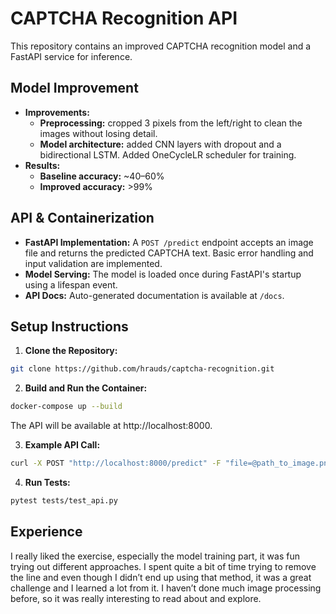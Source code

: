 # CAPTCHA Recognition API

This repository contains an improved CAPTCHA recognition model and a FastAPI service for inference.

## Model Improvement

* **Improvements:**
   * **Preprocessing:** cropped 3 pixels from the left/right to clean the images without losing detail.
   * **Model architecture:** added CNN layers with dropout and a bidirectional LSTM. Added OneCycleLR scheduler for training.
* **Results:**
   * **Baseline accuracy:** ~40–60%
   * **Improved accuracy:** >99%

## API & Containerization

* **FastAPI Implementation:** A `POST /predict` endpoint accepts an image file and returns the predicted CAPTCHA text. Basic error handling and input validation are implemented.
* **Model Serving:** The model is loaded once during FastAPI's startup using a lifespan event.
* **API Docs:** Auto-generated documentation is available at `/docs`.

## Setup Instructions

1. **Clone the Repository:**

```bash
git clone https://github.com/hrauds/captcha-recognition.git
```

2. **Build and Run the Container:**

```bash
docker-compose up --build
```

The API will be available at http://localhost:8000.

3. **Example API Call:**

```bash
curl -X POST "http://localhost:8000/predict" -F "file=@path_to_image.png"
```

4. **Run Tests:**

```bash
pytest tests/test_api.py
```

## Experience
I really liked the exercise, especially the model training part, it was fun trying out different approaches. I spent quite a bit of time trying to remove the line and even though I didn’t end up using that method, it was a great challenge and I learned a lot from it. I haven’t done much image processing before, so it was really interesting to read about and explore.